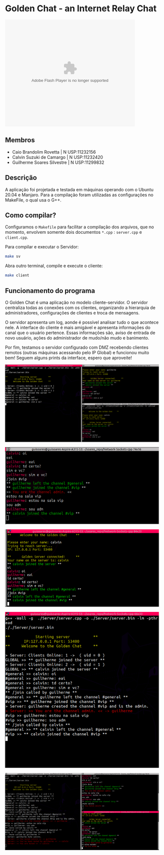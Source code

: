 # **Golden Chat** - an Internet Relay Chat

<object width="425" height="350">
  <param name="movie" value="https://youtu.be/9MnSZydcIG8" />
  <param name="wmode" value="transparent" />
  <embed src="https://youtu.be/9MnSZydcIG8"
         type="application/x-shockwave-flash"
         wmode="transparent" width="425" height="350" />
</object>

## Membros
- Caio Brandolim Rovetta     | N USP:11232156
- Calvin Suzuki de Camargo   | N USP:11232420
- Guilherme Soares Silvestre | N USP:11299832
## Descrição
A aplicação foi projetada e testada em máquinas operando com o Ubuntu 20.04 e Manjaro. Para a compilação foram utilizadas as configurações no MakeFile, o qual usa o G++.
## Como compilar?
Configuramos o ``Makefile`` para facilitar a compilação dos arquivos, que no momento, envolvem somente dois documentos ``*.cpp`` : ``server.cpp`` e ``client.cpp``.

Para compilar e executar o Servidor: 

```bash
make sv
```

Abra outro terminal, compile e execute o cliente:

```bash
make client
```
## Funcionamento do programa

O Golden Chat é uma aplicação no modelo cliente-servidor. O servidor centraliza todas as conexões com os clientes, organizando a hierarquia de administradores, configurações de clientes e troca de mensagens.

O servidor apresenta um log, aonde é possível analisar tudo o que acontece nele. A interface do cliente é mais amigável e apresenta informações do canal que o usuário pertence. Essas informações são, aviso de entrada de novo usuário, ações do administrador de mudo/não mudo e banimento. 

Por fim, testamos o servidor configurado com DMZ recebendo clientes remotos (outras máquinas acessando pelo IP Global) e funcionou muito bem! Seguem alguns prints da interface, espero que aproveite!

![demo1](assets/demo1.png)

![demo2](assets/demo2.png)

![demo3](assets/demo3.png)

![demo4](assets/demo4.png)

![demo5](assets/demo5.png)